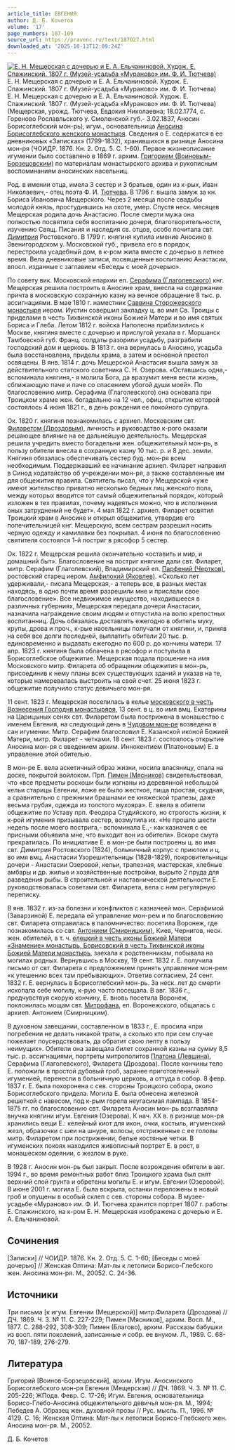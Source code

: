```yaml
---
article_title: ЕВГЕНИЯ
author: Д. Б. Кочетов
volume: '17'
page_numbers: 107-109
source_url: https://pravenc.ru/text/187027.html
downloaded_at: '2025-10-13T12:09:24Z'
---
```


[![Е. Н. Мещерская с дочерью и Е. А. Ельчаниновой. Худож. Е. Спажинский. 1807 г. (Музей-усадьба «Мураново» им. Ф. И. Тютчева)](https://pravenc.ru/data/760/492/1234/i200.jpg "Кликните для увеличения картинки")](https://pravenc.ru/data/760/492/1234/i400.jpg)Е. Н. Мещерская с дочерью и Е. А. Ельчаниновой. Худож. Е. Спажинский. 1807 г. (Музей-усадьба «Мураново» им. Ф. И. Тютчева)  
Е. Н. Мещерская с дочерью и Е. А. Ельчаниновой. Худож. Е. Спажинский. 1807 г. (Музей-усадьба «Мураново» им. Ф. И. Тютчева)(Мещерская, урожд. Тютчева, Евдокия Николаевна; 18.02.1774, с. Гореново Рославльского у. Смоленской губ.- 3.02.1837, Аносин Борисоглебский мон-рь), игум., основательница [Аносина Борисоглебского женского монастыря](<https://pravenc.ru/text/Аносина Борисоглебского женского монастыря.html>). Сведения о Е. содержатся в ее дневниковых «Записках» (1799-1832), хранившихся в ризнице Аносина мон-ря (ЧОИДР. 1876. Кн. 2. Отд. 5. С. 1-60). Первое жизнеописание игумении было составлено в 1869 г. архим. [Григорием (Воиновым-Борзецовским)](https://pravenc.ru/text/ГРИГОРИЙ.html) по материалам монастырского архива и рукописным воспоминаниям аносинских насельниц.

Род. в имении отца, имела 3 сестер и 3 братьев, один из к-рых, Иван Николаевич,- отец поэта Ф. И. [Тютчева](https://pravenc.ru/text/Тютчева.html). В 1796 г. вышла замуж за кн. Бориса Ивановича Мещерского. Через 2 месяца после свадьбы молодой князь, простудившись на охоте, умер. Спустя неск. месяцев Мещерская родила дочь Анастасию. После смерти мужа она полностью посвятила себя воспитанию дочери, благотворительности, изучению Свящ. Писания и наследия св. отцов, особо почитала свт. [Димитрия](https://pravenc.ru/text/Димитрий.html) Ростовского. В 1799 г. княгиня купила имение Аносино в Звенигородском у. Московской губ., привела его в порядок, перестроила усадебный дом, в к-ром жила вместе с дочерью в летнее время. Вела дневниковые записи, посвященные воспитанию Анастасии, впосл. изданные с заглавием «Беседы с моей дочерью».

По совету вик. Московской епархии еп. [Серафима (Глаголевского)](<https://pravenc.ru/text/Серафима (Глаголевского).html>) кнг. Мещерская решила построить в Аносине храм, внесла на содержание причта в московскую сохранную казну на вечное обращение 8 тыс. р. ассигнациями. В мае 1810 г. наместник [Саввина Сторожевского монастыря](<https://pravenc.ru/text/Саввина Сторожевского монастыря.html>) иером. Иустин совершил закладку ц. во имя Св. Троицы с приделами в честь Тихвинской иконы Божией Матери и во имя святых Бориса и Глеба. Летом 1812 г. войска Наполеона приблизились к Москве, княгиня вместе с дочерью и прислугой уехала в г. Моршанск Тамбовской губ. Франц. солдаты разорили усадьбу, разграбили господский дом и церковь. В 1813 г. она вернулась в Аносино, усадьба была восстановлена, приделы храма, а затем и основной престол освящены. В янв. 1814 г. дочь Мещерской Анастасия вышла замуж за действительного статского советника С. Н. Озерова. «Оставшись одна,- вспоминала княгиня,- я молила Бога, да вразумит меня вести жизнь, сближающую паче и паче со спасением убогой души моей». По благословению митр. Серафима (Глаголевского) она основала при Троицком храме жен. богадельню на 12 чел., офиц. открытие которой состоялось 4 июня 1821 г., в день рождения ее покойного супруга.

Ок. 1820 г. княгиня познакомилась с архиеп. Московским свт. [Филаретом (Дроздовым)](<https://pravenc.ru/text/Филаретом (Дроздовым).html>), личность и руководство к-рого оказали решающее влияние на ее дальнейшую деятельность. Мещерская решила учредить вместо богадельни жен. общежительный мон-рь, в пользу обители внесла в сохранную казну 10 тыс. р. и 8 дес. земли. Княгиня обязалась обеспечивать сестер буд. мон-ря всем необходимым. Поддержавший ее начинание архиеп. Филарет направил в Синод ходатайство об учреждении мон-ря, а также составленные им для общежития правила. Святитель писал, что у Мещерской «уже имеют жительство приватно несколько бедных лиц женского пола, между которых вводится тот самый общежительный порядок, который изложен в тех правилах, почему надеяться можно, что в исполнении оных затруднений не будет». 4 мая 1822 г. архиеп. Филарет освятил Троицкий храм в Аносине и открыл общежитие, утвердив его попечительницей кнг. Мещерскую, всем сестрам разрешил носить черную одежду и камилавки без покрывал. 4 июня по благословению святителя состоялся 1-й постриг в рясофор 5 сестер.

Ок. 1822 г. Мещерская решила окончательно «оставить и мир, и домашний быт». Благословение на постриг княгине дали свт. Филарет, митр. Серафим (Глаголевский), Владимирский еп. [Парфений (Чертков)](<https://pravenc.ru/text/Парфений (Чертков).html>), ростовский старец иером. [Амфилохий (Яковлев)](<https://pravenc.ru/text/Амфилохий (Яковлев).html>). «Сколько лет удерживали,- писала Мещерская,- а теперь все, в разных местах находясь, в одно почти время разрешили мне и прислали свое благословение». Все недвижимое имущество, находившееся в различных губерниях, Мещерская передала дочери Анастасии, назначила награждение своим людям и отпустила на волю крепостных воспитанниц. Дочь обязалась доставлять ежегодно в обитель муку, крупы, дрова и проч., к-рые насельницы получали от княгини, и, приняв на себя все долги последней, выплатить обители 20 тыс. р. единовременно и выдавать ежегодно по 600 р. до кончины матери. 17 апр. 1823 г. княгиня была облачена в рясофор и поступила в Борисоглебское общежитие. Мещерская подала прошение на имя Московского митр. Филарета об обращении общежития в мон-рь, присоединив к нему планы всех существующих зданий и указав на те, которые намеревалась выстроить на свой счет. 25 июня 1823 г. общежитие получило статус девичьего мон-ря.

11 сент. 1823 г. Мещерская поселилась в келье [московского в честь Вознесения Господня монастыряря](<https://pravenc.ru/text/московского в честь Вознесения Господня монастыряря.html>), 13 сент. в ц. во имя вмц. Екатерины на Царицыных сенях свт. Филаретом была пострижена в монашество с именем Евгения, на следующий день в [Чудовом мон-ре](<https://pravenc.ru/text/Чудовом мон-ре.html>) возведена в сан игумении. Митр. Серафим благословил Е. Казанской иконой Божией Матери, митр. Филарет - четками. 18 сент. 1823 г. состоялось открытие Аносина мон-ря с введением архим. Иннокентием (Платоновым) Е. в управление этой обителью.

В мон-ре Е. вела аскетичный образ жизни, носила власяницу, спала на доске, покрытой войлоком. Прп. [Пимен (Мясников)](<https://pravenc.ru/text/Пимен (Мясников).html>) свидетельствовал, что «все предметы роскоши были изгнаны из деревянной небольшой кельи старицы Евгении, ложе ее было жесткое, пища простая, скудная, а сравнительно с прежними брашнами ее княжеской трапезы, даже весьма грубая, одежда из толстого мухояра». Е. ввела в обители общежитие по Уставу прп. Феодора Студийского, но строгость жизни, к к-рой игумения призывала сестер, возмутила их. «Не прошло шести недель после моего пострига,- вспоминала Е.,- как казначея с ее присными объявила мне, что выходит вон из обители». Вскоре смута прекратилась. По инициативе Е. в мон-ре были построены ц. во имя свт. Димитрия Ростовского (1824), больничный корпус с приютом и ц. во имя вмц. Анастасии Узорешительницы (1828-1829), покровительницы дочери - Анастасии Озеровой, кельи, трапезная, мастерская, хлебные амбары и др. жилые и хозяйственные постройки, вырыто 2 пруда для разведения рыбы. В строительной и наставнической деятельности Е. руководствовалась советами свт. Филарета, вела с ним регулярную переписку.

В янв. 1832 г. из-за болезни и конфликтов с казначеей мон. Серафимой (Заварзиной) Е. передала ей управление мон-рем и по благословению свт. Филарета отправилась в паломничество: посетила Воронеж, где познакомилась со свт. [Антонием (Смирницким)](<https://pravenc.ru/text/Антонием (Смирницким).html>), Киев, Чернигов, неск. жен. обителей, в т. ч. [елецкий в честь иконы Божией Матери «Знамение» монастырь, Борисовский в честь Тихвинской иконы Божией Матери монастырь](<https://pravenc.ru/text/елецкий в честь иконы Божией Матери  Знамение  монастырь  Борисовский в честь Тихвинской иконы Божией Матери монастырь.html>), заехала к родственникам, побывала на могилах родных. Вернувшись в Москву, 19 сент. 1832 г. Е. получила письмо от свт. Филарета с предложением принять управление мон-рем «к утешению всех там пребывающих». Ответив согласием, 24 сент. 1832 г. Е. вернулась в Борисоглебский мон-рь. За неск. лет до смерти ископала себе могилу, к-рую часто посещала. В авг. 1836 г., предчувствуя скорую кончину, Е. вновь посетила Воронеж, поклонилась мощам свт. [Митрофана](https://pravenc.ru/text/Митрофан.html), еп. Воронежского, общалась с архиеп. Антонием (Смирницким).

В духовном завещании, составленном в 1833 г., Е. просила «при погребении не делать никакой траты, а сколько кто при сем случае пожелает поусердствовать, да обратит свою лепту в пользу неимущих». Обители она завещала билет сохранной казны на сумму 8,5 тыс. р. ассигнациями, портреты митрополитов [Платона (Левшина)](https://pravenc.ru/text/Платон.html), Серафима (Глаголевского), Филарета (Дроздова). После кончины тело Е. положили в простой дубовый гроб, заранее приготовленный игуменией, перенесли в больничную церковь, а оттуда в собор. 8 февр. 1837 г. Е. была похоронена с сев. стороны Троицкого собора, около Борисоглебского придела. Могила Е. была обнесена железной решеткой с навесом, под к-рым горела неугасимая лампада. В 1854-1875 гг. по благословению свт. Филарета Аносин мон-рь возглавляла внучка княгини игум. Евгения (Озерова). К нач. XX в. в ризнице мон-ря хранились вещи Е.: келейный киот для икон, очки, костыль, игуменский жезл, образочки с шеи на шнуре, волосы, отстриженные с ее головы митр. Филаретом при пострижении, белые костяные четки. В игуменских покоях находился живописный портрет Е. в рост, в монашеском одеянии, с жезлом в руке.

В 1928 г. Аносин мон-рь был закрыт. После возрождения обители в авг. 1994 г., во время ремонтных работ близ Троицкого храма был снят верхний слой грунта и обретены могилы Е. и игум. Евгении (Озеровой). В июне 2001 г. могила Е. была вскрыта, останки переложены в новый гроб и опущены в особый склеп с сев. стороны собора. В музее-усадьбе «Мураново» им. Ф. И. Тютчева хранится портрет 1807 г. работы Е. Спажинского, на к-ром Е. Н. Мещерская изображена с дочерью и Е. А. Ельчаниновой.

## Сочинения

[Записки] // ЧОИДР. 1876. Кн. 2. Отд. 5. С. 1-60; [Беседы с моей дочерью] // Женская Оптина: Мат-лы к летописи Борисо-Глебского жен. Аносина мон-ря. М., 20052. C. 24-36.

## Источники

Три письма [к игум. Евгении (Мещерской)] митр.Филарета (Дроздова) // ДЧ. 1869. Ч. 3. № 11. С. 227-229; Пимен [Мясников], архим. Восп. М., 1877. С. 288-292, 308-309; Пимен (Благово), архим. Рассказы бабушки из восп. пяти поколений, записанные и собр. ее внуком. Л., 1989. С. 68-70, 187-189, 276-279.

## Литература

Григорий [Воинов-Борзецовский], архим. Игум. Аносинского Борисоглебского мон-ря Евгения (Мещерская) // ДЧ. 1869. Ч. 3. № 11. С. 205-226; ЖПодв. Февр. С. 17-26; Игум. Евгения, основательница Борисо-Глебо-Аносина общежительного девичья мон-ря. М., 1994; Лебедев А. Образец жен. духовной прозы // Рус. мысль. П., 1996. № 4129. С. 16; Женская Оптина: Мат-лы к летописи Борисо-Глебского жен. Аносина мон-ря. М., 20052.

Д. Б. Кочетов
